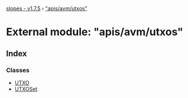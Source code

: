 [slopes - v1.7.5](../README.md) › ["apis/avm/utxos"](_apis_avm_utxos_.md)

# External module: "apis/avm/utxos"

## Index

### Classes

* [UTXO](../classes/_apis_avm_utxos_.utxo.md)
* [UTXOSet](../classes/_apis_avm_utxos_.utxoset.md)
